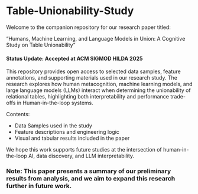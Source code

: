 # Table-Unionability-Study

Welcome to the companion repository for our research paper titled:

“Humans, Machine Learning, and Language Models in Union: A Cognitive Study on Table Unionability” 
#### Status Update: Accepted at ACM SIGMOD HILDA 2025

This repository provides open access to selected data samples, feature annotations, and supporting materials used in our research study. The research explores how human metacognition, machine learning models, and large language models (LLMs) interact when determining the unionability of relational tables, highlighting both interpretability and performance trade-offs in Human-in-the-loop systems.

Contents:
- Data Samples used in the study
- Feature descriptions and engineering logic
- Visual and tabular results included in the paper

We hope this work supports future studies at the intersection of human-in-the-loop AI, data discovery, and LLM interpretability. 

### Note: This paper presents a summary of our preliminary results from analysis, and we aim to expand this research further in future work.
